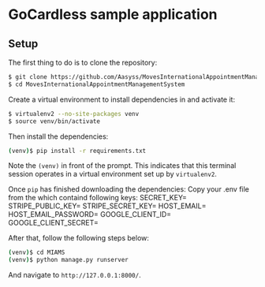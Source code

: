 # GoCardless sample application

## Setup

The first thing to do is to clone the repository:

```sh
$ git clone https://github.com/Aasyss/MovesInternationalAppointmentManagementSystem.git
$ cd MovesInternationalAppointmentManagementSystem
```

Create a virtual environment to install dependencies in and activate it:

```sh
$ virtualenv2 --no-site-packages venv
$ source venv/bin/activate
```

Then install the dependencies:

```sh
(venv)$ pip install -r requirements.txt
```
Note the `(venv)` in front of the prompt. This indicates that this terminal
session operates in a virtual environment set up by `virtualenv2`.

Once `pip` has finished downloading the dependencies:
Copy your .env file from the which containd following keys:
SECRET_KEY=
STRIPE_PUBLIC_KEY=
STRIPE_SECRET_KEY=
HOST_EMAIL=
HOST_EMAIL_PASSWORD=
GOOGLE_CLIENT_ID=
GOOGLE_CLIENT_SECRET=

After that, follow the following steps below:
```sh
(venv)$ cd MIAMS
(venv)$ python manage.py runserver
```
And navigate to `http://127.0.0.1:8000/`.
